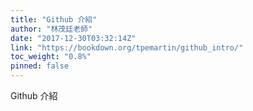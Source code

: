 ```yaml
---
title: "Github 介紹"
author: "林茂廷老師"
date: "2017-12-30T03:32:14Z"
link: "https://bookdown.org/tpemartin/github_intro/"
toc_weight: "0.8%"
pinned: false
---
```


Github 介紹
